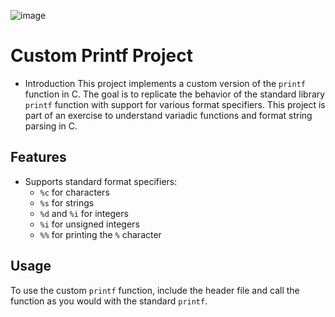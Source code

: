 ![image](https://github.com/user-attachments/assets/7264ac63-03d4-4253-8f39-f5c29ac4faa9)

# Custom Printf Project

- Introduction
This project implements a custom version of the `printf` function in C. The goal is to replicate the behavior of the standard library `printf` function with support for various format specifiers. This project is part of an exercise to understand variadic functions and format string parsing in C.

## Features
- Supports standard format specifiers:
  - `%c` for characters
  - `%s` for strings
  - `%d` and `%i` for integers
  - `%i` for unsigned integers
  - `%%` for printing the `%` character
 
## Usage
To use the custom `printf` function, include the header file and call the function as you would with the standard `printf`.


